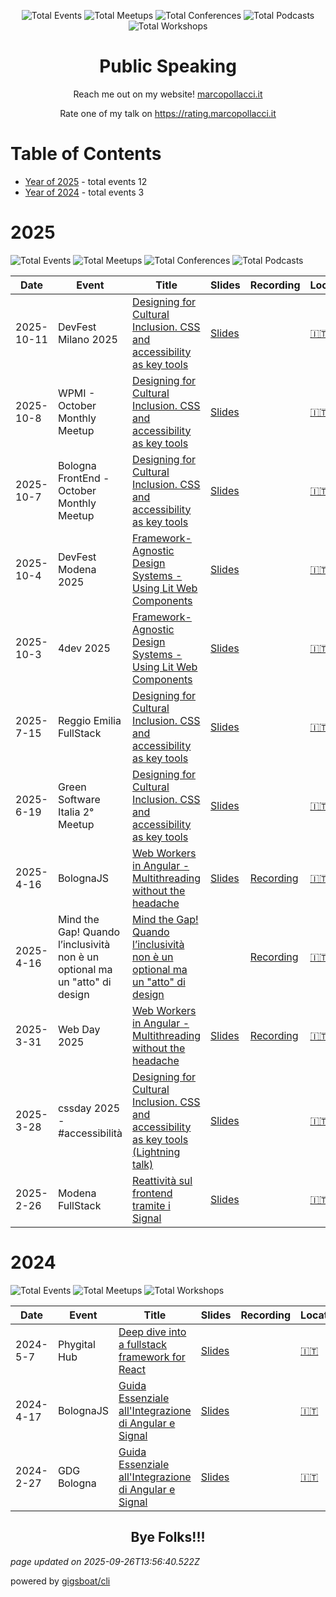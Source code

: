 <div align='center'><p><img src="https://img.shields.io/badge/total-15-blue?style=flat-square" alt="Total Events"> <img src="https://img.shields.io/badge/meetups-8-violet?style=flat-square" alt="Total Meetups"> <img src="https://img.shields.io/badge/conferences-5-red?style=flat-square" alt="Total Conferences"> <img src="https://img.shields.io/badge/podcasts-1-yellow?style=flat-square" alt="Total Podcasts">   <img src="https://img.shields.io/badge/workshops-1-orange?style=flat-square" alt="Total Workshops"></p>
</div>
  <p align='center'><h1 align='center'>Public Speaking</h1>
<p align='center'>Reach me out on my website! <a href='https://marcopollacci.it'>marcopollacci.it</a></p>
<p align='center'>Rate one of my talk on <a href='https://rating.marcopollacci.it'>https://rating.marcopollacci.it</a></p>

# Table of Contents


 - [Year of 2025](#2025) - total events 12
 - [Year of 2024](#2024) - total events 3

# 2025


![Total Events](https://img.shields.io/badge/total-12-blue?style=flat-square) ![Total Meetups](https://img.shields.io/badge/meetups-6-violet?style=flat-square) ![Total Conferences](https://img.shields.io/badge/conferences-5-red?style=flat-square) ![Total Podcasts](https://img.shields.io/badge/podcasts-1-yellow?style=flat-square)   




| Date | Event | Title | Slides | Recording | Location | Language |
| ---- | ----- | ----- | ------ | --------- | -------- | -------- |
| 2025-10-11 | DevFest Milano 2025 | [Designing for Cultural Inclusion. CSS and accessibility as key tools](pages/2025/2025-10-11.md) | [Slides](https://css-accessibility-cultural-inclusion-v2.pages.dev/devfest-milano-2025/) |  | [🇮🇹](## "Italy") | Italian |
| 2025-10-8 | WPMI - October Monthly Meetup | [Designing for Cultural Inclusion. CSS and accessibility as key tools](pages/2025/2025-10-08.md) | [Slides](https://css-accessibility-cultural-inclusion-v2.pages.dev/wpmi-2025/) |  | [🇮🇹](## "Italy") | Italian |
| 2025-10-7 | Bologna FrontEnd - October Monthly Meetup | [Designing for Cultural Inclusion. CSS and accessibility as key tools](pages/2025/2025-10-07.md) | [Slides](https://css-accessibility-cultural-inclusion-v2.pages.dev/bologna-front-end-2025/) |  | [🇮🇹](## "Italy") | Italian |
| 2025-10-4 | DevFest Modena 2025 | [Framework-Agnostic Design Systems - Using Lit Web Components](pages/2025/2025-10-04.md) | [Slides](https://talk-framework-agnostic-component-with-lit.pages.dev/devfest-modena-2025/) |  | [🇮🇹](## "Italy") | Italian |
| 2025-10-3 | 4dev 2025 | [Framework-Agnostic Design Systems - Using Lit Web Components](pages/2025/2025-10-03.md) | [Slides](https://talk-framework-agnostic-component-with-lit.pages.dev/4dev-2025/) |  | [🇮🇹](## "Italy") | Italian |
| 2025-7-15 | Reggio Emilia FullStack | [Designing for Cultural Inclusion. CSS and accessibility as key tools](pages/2025/2025-07-15.md) | [Slides](https://css-accessibility-cultural-inclusion-v2.pages.dev/reggio-emilia-full-stack-2025/) |  | [🇮🇹](## "Italy") | Italian |
| 2025-6-19 | Green Software Italia 2° Meetup | [Designing for Cultural Inclusion. CSS and accessibility as key tools](pages/2025/2025-06-19.md) | [Slides](https://css-accessibility-cultural-inclusion-v2.pages.dev/green-software-italia-2025/) |  | [🇮🇹](## "Italy") | Italian |
| 2025-4-16 | BolognaJS | [Web Workers in Angular - Multithreading without the headache](pages/2025/2025-04-16.md) | [Slides](https://talk-web-workers-angular.pages.dev/bologna-js) | [Recording](https://www.youtube.com/watch?v=roEdVoFqKak) | [🇮🇹](## "Italy") | Italian |
| 2025-4-16 | Mind the Gap! Quando l’inclusività non è un optional ma un "atto" di design | [Mind the Gap! Quando l’inclusività non è un optional ma un "atto" di design](pages/2025/2025-04-16_bis.md) |  | [Recording](https://www.linkedin.com/events/mindthegap-quandol-inclusivit-n7310594760103149569/about/) | [🇮🇹](## "Italy") | Italian |
| 2025-3-31 | Web Day 2025 | [Web Workers in Angular - Multithreading without the headache](pages/2025/2025-03-31.md) | [Slides](https://talk-web-workers-angular.pages.dev/web-day-2025) | [Recording](https://www.improove.tech/videos/3628/Web-Workers-su-Angular-Multithreading-senza-mal-di-testa) | [🇮🇹](## "Italy") | Italian |
| 2025-3-28 | cssday 2025 - \#accessibilità | [Designing for Cultural Inclusion. CSS and accessibility as key tools (Lightning talk)](pages/2025/2025-03-28.md) | [Slides](https://css-accessibility-cultural-inclusion.pages.dev/css-day-2025/) |  | [🇮🇹](## "Italy") | Italian |
| 2025-2-26 | Modena FullStack | [Reattività sul frontend tramite i Signal](pages/2025/2025-02-26.md) | [Slides](https://talk-reattivita-fe-signal.pages.dev/modena-full-stack) |  | [🇮🇹](## "Italy") | Italian |


# 2024


![Total Events](https://img.shields.io/badge/total-3-blue?style=flat-square) ![Total Meetups](https://img.shields.io/badge/meetups-2-violet?style=flat-square)     ![Total Workshops](https://img.shields.io/badge/workshops-1-orange?style=flat-square)




| Date | Event | Title | Slides | Recording | Location | Language |
| ---- | ----- | ----- | ------ | --------- | -------- | -------- |
| 2024-5-7 | Phygital Hub | [Deep dive into a fullstack framework for React](pages/2024/2024-05-07.md) | [Slides](https://nextjs-for-beginner.pages.dev/gellify) |  | [🇮🇹](## "Italy") | Italian |
| 2024-4-17 | BolognaJS | [Guida Essenziale all'Integrazione di Angular e Signal](pages/2024/2024-04-17.md) | [Slides](https://angular-signal.pages.dev/bologna-js) |  | [🇮🇹](## "Italy") | Italian |
| 2024-2-27 | GDG Bologna | [Guida Essenziale all'Integrazione di Angular e Signal](pages/2024/2024-02-27.md) | [Slides](https://angular-signal.pages.dev/gdg/) |  | [🇮🇹](## "Italy") | Italian |



<p align='center'><h2 align='center'>Bye Folks!!!</h2></p>

*page updated on 2025-09-26T13:56:40.522Z*

powered by [gigsboat/cli](https://github.com/gigsboat/cli)